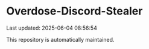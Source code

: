 # Overdose-Discord-Stealer

Last updated: 2025-06-04 08:56:54

This repository is automatically maintained.
